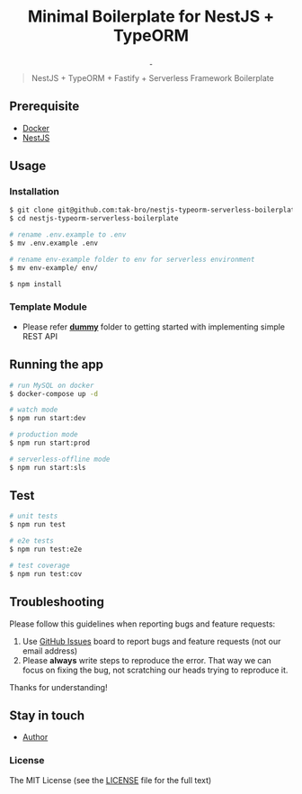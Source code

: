 <h1 align="center">Minimal Boilerplate for NestJS + TypeORM</h1>

<p align="center">
  <a aria-label="last commit" href="https://github.com/tak-bro/nestjs-typeorm-serverless-boilerplate/commits/develop">
    <img alt="" src="https://img.shields.io/github/last-commit/tak-bro/nestjs-typeorm-serverless-boilerplate.svg">
  </a>
  <a aria-label="license" href="https://github.com/tak-bro/nestjs-typeorm-serverless-boilerplate/blob/develop/LICENSE">
    <img src="https://img.shields.io/github/license/tak-bro/nestjs-typeorm-serverless-boilerplate.svg" alt="">
  </a>
</p>

> NestJS + TypeORM + Fastify + Serverless Framework Boilerplate

## Prerequisite
- [Docker](https://www.docker.com/)
- [NestJS](https://nestjs.com/)

## Usage

### Installation

```bash
$ git clone git@github.com:tak-bro/nestjs-typeorm-serverless-boilerplate.git
$ cd nestjs-typeorm-serverless-boilerplate

# rename .env.example to .env
$ mv .env.example .env

# rename env-example folder to env for serverless environment
$ mv env-example/ env/

$ npm install
```

### Template Module

- Please refer **[dummy](https://github.com/tak-bro/nestjs-typeorm-serverless-boilerplate/tree/develop/src/modules/dummy)** folder to getting started with implementing simple REST API

## Running the app

```bash
# run MySQL on docker
$ docker-compose up -d

# watch mode
$ npm run start:dev

# production mode
$ npm run start:prod

# serverless-offline mode
$ npm run start:sls
```

## Test

```bash
# unit tests
$ npm run test

# e2e tests
$ npm run test:e2e

# test coverage
$ npm run test:cov
```

## Troubleshooting

Please follow this guidelines when reporting bugs and feature requests:

1. Use [GitHub Issues](https://github.com/tak-bro/nestjs-typeorm-serverless-boilerplate/issues) board to report bugs and feature requests (not our email address)
2. Please **always** write steps to reproduce the error. That way we can focus on fixing the bug, not scratching our heads trying to reproduce it.

Thanks for understanding!

## Stay in touch

- [Author](https://env-tak.github.io/)

### License

The MIT License (see the [LICENSE](https://github.com/tak-bro/nestjs-typeorm-serverless-boilerplate/blob/develop/LICENSE) file for the full text)
